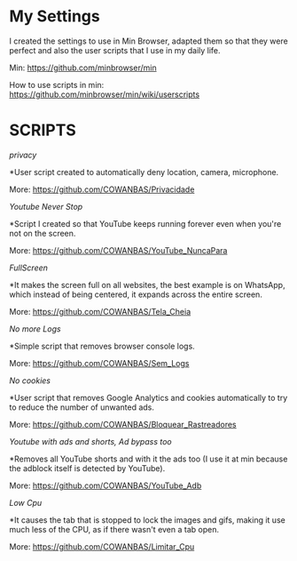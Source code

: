 # My Settings
I created the settings to use in Min Browser, adapted them so that they were perfect and also the user scripts that I use in my daily life.

Min: https://github.com/minbrowser/min

How to use scripts in min: https://github.com/minbrowser/min/wiki/userscripts

# SCRIPTS

*privacy*

*User script created to automatically deny location, camera, microphone.

More: https://github.com/COWANBAS/Privacidade

*Youtube Never Stop*

*Script I created so that YouTube keeps running forever even when you're not on the screen.

More: https://github.com/COWANBAS/YouTube_NuncaPara


*FullScreen*

*It makes the screen full on all websites, the best example is on WhatsApp, which instead of being centered, it expands across the entire screen.

More: https://github.com/COWANBAS/Tela_Cheia

*No more Logs*

*Simple script that removes browser console logs.

More: https://github.com/COWANBAS/Sem_Logs

*No cookies*

*User script that removes Google Analytics and cookies automatically to try to reduce the number of unwanted ads.

More: https://github.com/COWANBAS/Bloquear_Rastreadores

*Youtube with ads and shorts, Ad bypass too*

*Removes all YouTube shorts and with it the ads too (I use it at min because the adblock itself is detected by YouTube).

More: https://github.com/COWANBAS/YouTube_Adb

*Low Cpu*

*It causes the tab that is stopped to lock the images and gifs, making it use much less of the CPU, as if there wasn't even a tab open.

More: https://github.com/COWANBAS/Limitar_Cpu
